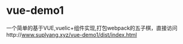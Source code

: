 # vue-demo1
一个简单的基于VUE,vuelic+组件实现,打包webpack的五子棋，直接访问http://www.suplyang.xyz/vue-demo1/dist/index.html
